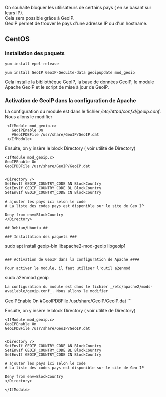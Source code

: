 On souhaite bloquer les utilisateurs de certains pays ( en se basant sur leurs IP).   
Cela sera possible grâce à GeoIP.  
GeoIP permet de trouver le pays d'une adresse IP ou d'un hostname.   

## CentOS ##

### Installation des paquets ####

```
yum install epel-release
```
```
yum install GeoIP GeoIP-GeoLite-data geoipupdate mod_geoip
```
Cela installe la bibliothèque GeoIP, la base de données GeoIP, le module Apache GeoIP et le script de mise à jour de GeoIP. 

### Activation de GeoIP dans la configuration de Apache ###

La configuration du module est dans le fichier _/etc/httpd/conf.d/geoip.conf_. Nous allons le modifier

```
 <IfModule mod_geoip.c>
   GeoIPEnable On
   #GeoIPDBFile /usr/share/GeoIP/GeoIP.dat
 </IfModule>
```

Ensuite, on y insère le block Directory ( voir utilité de Directory)

```
<IfModule mod_geoip.c>
GeoIPEnable On
GeoIPDBFile /usr/share/GeoIP/GeoIP.dat


<Directory />
SetEnvIf GEOIP_COUNTRY_CODE AN BlockCountry
SetEnvIf GEOIP_COUNTRY_CODE BL BlockCountry
SetEnvIf GEOIP_COUNTRY_CODE CN BlockCountry

# ajouter les pays ici selon le code
# La liste des codes pays est disponible sur le site de Geo IP

Deny from env=BlockCountry
</Directory>

## Debian/Ubuntu ##

### Installation des paquets ###

```
sudo apt install geoip-bin libapache2-mod-geoip libgeoip1
```

### Activation de GeoIP dans la configuration de Apache ####

Pour activer le module, il faut utiliser l'outil a2enmod
```
sudo a2enmod geoip
```
La configuration du module est dans le fichier _/etc/apache2/mods-available/geoip.conf_. Nous allons le modifier

```
 <IfModule mod_geoip.c>
   GeoIPEnable On
   #GeoIPDBFile /usr/share/GeoIP/GeoIP.dat
 </IfModule>
```

Ensuite, on y insère le block Directory ( voir utilité de Directory)

```
<IfModule mod_geoip.c>
GeoIPEnable On
GeoIPDBFile /usr/share/GeoIP/GeoIP.dat


<Directory />
SetEnvIf GEOIP_COUNTRY_CODE AN BlockCountry
SetEnvIf GEOIP_COUNTRY_CODE BL BlockCountry
SetEnvIf GEOIP_COUNTRY_CODE CN BlockCountry

# ajouter les pays ici selon le code
# La liste des codes pays est disponible sur le site de Geo IP

Deny from env=BlockCountry
</Directory>

</IfModule>


```

